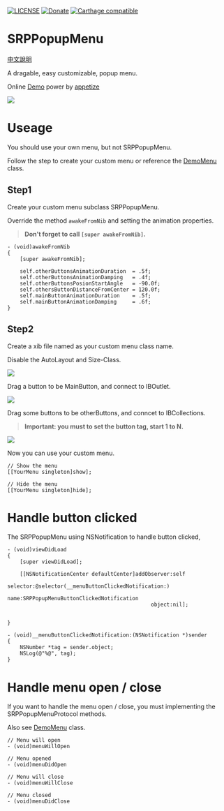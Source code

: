 [![LICENSE](https://img.shields.io/badge/License-MIT-green.svg?style=flat-square)](LICENSE)
[![Donate](https://img.shields.io/badge/PayPal-Donate-yellow.svg?style=flat-square)](https://www.paypal.com/cgi-bin/webscr?cmd=_s-xclick&hosted_button_id=LC58N7VZUST5N)
[![Carthage compatible](https://img.shields.io/badge/Carthage-compatible-4BC51D.svg?style=flat)](https://github.com/Carthage/Carthage)


# SRPPopupMenu

[中文說明](README/README_TW.md)

A dragable, easy customizable, popup menu.

Online [Demo][1] power by [appetize][2]

![](README/ScreenShot.png)


# Useage
You should use your own menu, but not SRPPopupMenu.

Follow the step to create your custom menu or reference the [DemoMenu][3] class.


## Step1
Create your custom menu subclass SRPPopupMenu.

Override the method `awakeFromNib` and setting the animation properties.

> **Don't forget to call `[super awakeFromNib]`.**

```ObjC
- (void)awakeFromNib
{
    [super awakeFromNib];
    
    self.otherButtonsAnimationDuration  = .5f;
    self.otherButtonsAnimationDamping   = .4f;
    self.otherButtonsPosionStartAngle   = -90.0f;
    self.othersButtonDistanceFromCenter = 120.0f;
    self.mainButtonAnimationDuration    = .5f;
    self.mainButtonAnimationDamping     = .6f;
}
```


## Step2
Create a xib file named as your custom menu class name.

Disable the AutoLayout and Size-Class.

![](README/1.png)


Drag a button to be MainButton, and connect to IBOutlet.

![](README/2.png)


Drag some buttons to be otherButtons, and conncet to IBCollections.

> **Important: you must to set the button tag, start 1 to N.**

![](README/3.png)


Now you can use your custom menu.

```Objc
// Show the menu
[[YourMenu singleton]show];

// Hide the menu
[[YourMenu singleton]hide];
```


# Handle button clicked
The SRPPopupMenu using NSNotification to handle button clicked,

```ObjC
- (void)viewDidLoad
{
    [super viewDidLoad];

    [[NSNotificationCenter defaultCenter]addObserver:self
                                            selector:@selector(__menuButtonClickedNotification:)
                                                name:SRPPopupMenuButtonClickedNotification
                                              object:nil];
    
    
}

- (void)__menuButtonClickedNotification:(NSNotification *)sender
{
    NSNumber *tag = sender.object;
    NSLog(@"%@", tag);
}
```


# Handle menu open / close
If you want to handle the menu open / close, you must implementing the SRPPopupMenuProtocol methods.

Also see [DemoMenu][3] class.

```ObjC
// Menu will open
- (void)menuWillOpen

// Menu opened
- (void)menuDidOpen

// Menu will close
- (void)menuWillClose

// Menu closed
- (void)menuDidClose
```






[1]: https://appetize.io/app/u3ppurce2xgyup7r58q9hpxjp0 "Demo"
[2]: https://appetize.io "appetize"
[3]: Demo/DemoMenu.m "DemoMenu"